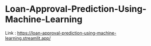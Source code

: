 # Loan-Approval-Prediction-Using-Machine-Learning
Link : https://loan-approval-prediction-using-machine-learning.streamlit.app/
